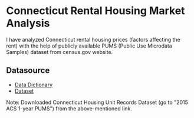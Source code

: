 # Connecticut Rental Housing Market Analysis

I have analyzed Connecticut rental housing prices (factors affecting the rent) with the help of publicly available PUMS (Public Use Microdata Samples) dataset from census.gov website.


## Datasource 

* [Data Dictionary](http://www2.census.gov/programs-surveys/acs/tech_docs/pums/data_dict/PUMSDataDict15.pdf)
* [Dataset](http://www.census.gov/programs-surveys/acs/data/pums.html)

Note: Downloaded Connecticut Housing Unit Records Dataset (go to "2015 ACS 1-year PUMS") from the above-mentioned link.
